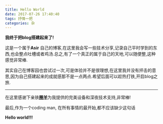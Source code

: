 ```yaml
---
title: Hello World
date: 2017-07-26 17:40:40
tags: 抒情一把
categories: 杂
---
```

**我终于把blog搭建起来了!**

这是一个属于**Asir** 自己的博客,在这里我会写一些技术分享,记录自己平时学到的东西,也会整点吐槽或者鸡汤.总之,有了一个真正的属于自己的天地,可以随便整,这种感觉非常棒.

其实自己在博客园也尝试过一次,可是体验并不是很理想,在这里我并没有抨击的意思,因为自己搭建起来的成就感那不是一点两点.希望后面可以趁热打铁,开启blog之旅.
<!--more-->
***
在这里感谢下亲铁[**圈羊**](https://www.unbelievable9.info/)为我提供的完美设备和深夜技术支持,非常棒!

最后,作为一个coding man, 在所有事情的最开始,都不应该缺少这句话

**Hello world!!!**
